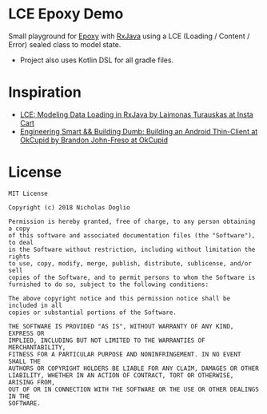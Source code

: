 # LCE Epoxy Demo


Small playground for [Epoxy](https://github.com/airbnb/epoxy) with [RxJava](https://github.com/ReactiveX/RxJava) using a LCE (Loading / Content / Error) sealed class to model state.

- Project also uses Kotlin DSL for all gradle files.

# Inspiration

- [LCE: Modeling Data Loading in RxJava by Laimonas Turauskas at Insta Cart](https://tech.instacart.com/lce-modeling-data-loading-in-rxjava-b798ac98d80)
- [Engineering Smart && Building Dumb: Building an Android Thin-Client at OkCupid by Brandon John-Freso at OkCupid](https://tech.okcupid.com/engineering-an-android-thin-client/)


# License

	MIT License

	Copyright (c) 2018 Nicholas Doglio

	Permission is hereby granted, free of charge, to any person obtaining a copy
	of this software and associated documentation files (the "Software"), to deal
	in the Software without restriction, including without limitation the rights
	to use, copy, modify, merge, publish, distribute, sublicense, and/or sell
	copies of the Software, and to permit persons to whom the Software is
	furnished to do so, subject to the following conditions:
	
	The above copyright notice and this permission notice shall be included in all
	copies or substantial portions of the Software.
	
	THE SOFTWARE IS PROVIDED "AS IS", WITHOUT WARRANTY OF ANY KIND, EXPRESS OR
	IMPLIED, INCLUDING BUT NOT LIMITED TO THE WARRANTIES OF MERCHANTABILITY,
	FITNESS FOR A PARTICULAR PURPOSE AND NONINFRINGEMENT. IN NO EVENT SHALL THE
	AUTHORS OR COPYRIGHT HOLDERS BE LIABLE FOR ANY CLAIM, DAMAGES OR OTHER
	LIABILITY, WHETHER IN AN ACTION OF CONTRACT, TORT OR OTHERWISE, ARISING FROM,
	OUT OF OR IN CONNECTION WITH THE SOFTWARE OR THE USE OR OTHER DEALINGS IN THE
	SOFTWARE.